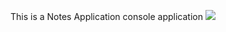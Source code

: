 This is a Notes Application console application
<a href="https://codeclimate.com/repos/56cc31ccf7ed2472a0005c67/feed"><img src="https://codeclimate.com/repos/56cc31ccf7ed2472a0005c67/badges/cbe3464a7e50dfb4a439/gpa.svg" /></a>

